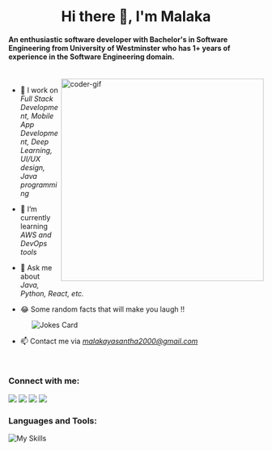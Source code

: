 <h1 align="center">Hi there 👋, I'm Malaka</h1>
<h4 align="left">An enthusiastic software developer with Bachelor's in Software Engineering from University of Westminster who has 1+ years of experience in the Software Engineering domain.</h3>
<br/>

<img align="right" alt="coder-gif" width="400" src="https://user-images.githubusercontent.com/74038190/229223263-cf2e4b07-2615-4f87-9c38-e37600f8381a.gif" >

- 🔭 I work on *Full Stack Development, Mobile App Development, Deep Learning, UI/UX design, Java programming*  

- 🌱 I’m currently learning *AWS and DevOps tools*

- 💬 Ask me about *Java, Python, React, etc.*

- 😂 Some random facts that will make you laugh !!

&ensp;&ensp;&ensp;&ensp;&emsp;  ![Jokes Card](https://readme-jokes.vercel.app/api)
- 📫 Contact me via *malakayasantha2000@gmail.com*
<br/>

<h3 align="left">Connect with me:</h3>
<p align="left">
<a href="https://x.com/MYasantha25914" target="blank"><img src="https://img.shields.io/badge/Twitter-1DA1F2?style=for-the-badge&logo=twitter&logoColor=white" /></a>
<a href="https://www.linkedin.com/in/malaka-yasantha-464123207" target="blank"><img src="https://img.shields.io/badge/linkedin-%230077B5.svg?&style=for-the-badge&logo=linkedin&logoColor=white" /></a>
<a href="https://www.facebook.com/malaka.yasantha"target="blank"><img src="https://img.shields.io/badge/Facebook-1877F2?style=for-the-badge&logo=facebook&logoColor=white" /></a>
<a href="https://www.instagram.com/_steerfie_/" target="blank"><img src="https://img.shields.io/badge/Instagram-E4405F?style=for-the-badge&logo=instagram&logoColor=white" /></a>
</p>


<h3 align="left">Languages and Tools:</h3>

![My Skills](https://skillicons.dev/icons?i=java,js,py,androidstudio,react,bootstrap,css,discord,eclipse,figma,firebase,flask,flutter,git,html,idea,jquery,linux,mongodb,mysql,nodejs,php,spring,tensorflow,vscode)

<br/>
